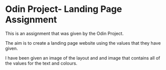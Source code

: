 # Odin Project- Landing Page Assignment
This is an assignment that was given by the Odin Project. 

The aim is to create a landing page website using the values that they have given. 

I have been given an image of the layout and and image that contains all of the values for the text and colours.
